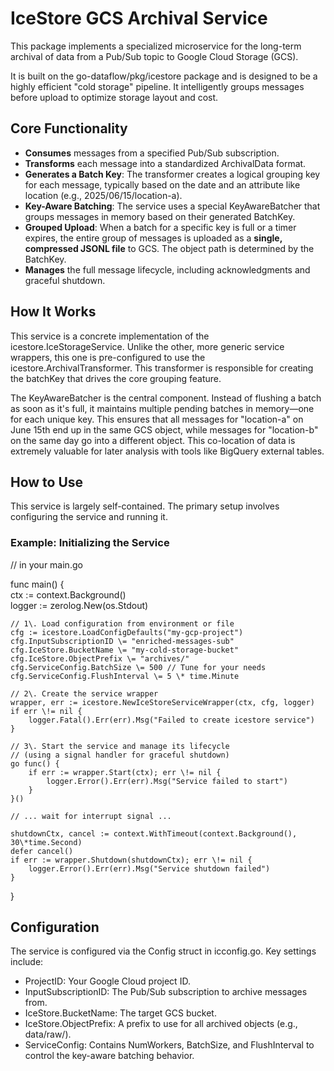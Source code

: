 # **IceStore GCS Archival Service**

This package implements a specialized microservice for the long-term archival of data from a Pub/Sub topic to Google Cloud Storage (GCS).

It is built on the go-dataflow/pkg/icestore package and is designed to be a highly efficient "cold storage" pipeline. It intelligently groups messages before upload to optimize storage layout and cost.

## **Core Functionality**

* **Consumes** messages from a specified Pub/Sub subscription.
* **Transforms** each message into a standardized ArchivalData format.
* **Generates a Batch Key**: The transformer creates a logical grouping key for each message, typically based on the date and an attribute like location (e.g., 2025/06/15/location-a).
* **Key-Aware Batching**: The service uses a special KeyAwareBatcher that groups messages in memory based on their generated BatchKey.
* **Grouped Upload**: When a batch for a specific key is full or a timer expires, the entire group of messages is uploaded as a **single, compressed JSONL file** to GCS. The object path is determined by the BatchKey.
* **Manages** the full message lifecycle, including acknowledgments and graceful shutdown.

## **How It Works**

This service is a concrete implementation of the icestore.IceStorageService. Unlike the other, more generic service wrappers, this one is pre-configured to use the icestore.ArchivalTransformer. This transformer is responsible for creating the batchKey that drives the core grouping feature.

The KeyAwareBatcher is the central component. Instead of flushing a batch as soon as it's full, it maintains multiple pending batches in memory—one for each unique key. This ensures that all messages for "location-a" on June 15th end up in the same GCS object, while messages for "location-b" on the same day go into a different object. This co-location of data is extremely valuable for later analysis with tools like BigQuery external tables.

## **How to Use**

This service is largely self-contained. The primary setup involves configuring the service and running it.

### **Example: Initializing the Service**

// in your main.go

func main() {  
ctx := context.Background()  
logger := zerolog.New(os.Stdout)

    // 1\. Load configuration from environment or file  
    cfg := icestore.LoadConfigDefaults("my-gcp-project")  
    cfg.InputSubscriptionID \= "enriched-messages-sub"  
    cfg.IceStore.BucketName \= "my-cold-storage-bucket"  
    cfg.IceStore.ObjectPrefix \= "archives/"  
    cfg.ServiceConfig.BatchSize \= 500 // Tune for your needs  
    cfg.ServiceConfig.FlushInterval \= 5 \* time.Minute

    // 2\. Create the service wrapper  
    wrapper, err := icestore.NewIceStoreServiceWrapper(ctx, cfg, logger)  
    if err \!= nil {  
        logger.Fatal().Err(err).Msg("Failed to create icestore service")  
    }

    // 3\. Start the service and manage its lifecycle  
    // (using a signal handler for graceful shutdown)  
    go func() {  
        if err := wrapper.Start(ctx); err \!= nil {  
            logger.Error().Err(err).Msg("Service failed to start")  
        }  
    }()

    // ... wait for interrupt signal ...

    shutdownCtx, cancel := context.WithTimeout(context.Background(), 30\*time.Second)  
    defer cancel()  
    if err := wrapper.Shutdown(shutdownCtx); err \!= nil {  
        logger.Error().Err(err).Msg("Service shutdown failed")  
    }  
}

## **Configuration**

The service is configured via the Config struct in icconfig.go. Key settings include:

* ProjectID: Your Google Cloud project ID.
* InputSubscriptionID: The Pub/Sub subscription to archive messages from.
* IceStore.BucketName: The target GCS bucket.
* IceStore.ObjectPrefix: A prefix to use for all archived objects (e.g., data/raw/).
* ServiceConfig: Contains NumWorkers, BatchSize, and FlushInterval to control the key-aware batching behavior.